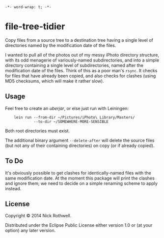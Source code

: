 `-*- word-wrap: t; -*-`

# file-tree-tidier

Copy files from a source tree to a destination tree having a single level of directories named by the modification date of the files.

I wanted to pull all of the photos out of my messy iPhoto directory structure, with its odd menagerie of variously-named subdirectories, and into a simple directory containing a single level of subdirectories, named after the modification date of the files. Think of this as a poor man's `rsync`. It checks for files that have already been copied, and also checks for clashes (using MD5 checksums, which will make it rather slow).

## Usage

Feel free to create an *uberjar*, or else just run with Leiningen:

        lein run --from-dir ~/Pictures/iPhoto\ Library/Masters/
                 --to-dir ~/SOMEWHERE-MORE-SENSIBLE

Both root directories must exist.

The additional binary argument `--delete-after` will delete the source files (but not any of their containing directories) on copy (or if already copied).

## To Do

It's obviously possible to get clashes for identically-named files with the same modification date. At the moment this package will print the clashes and ignore them; we need to decide on a simple renaming scheme to apply instead.

## License

Copyright © 2014 Nick Rothwell.

Distributed under the Eclipse Public License either version 1.0 or (at
your option) any later version.
